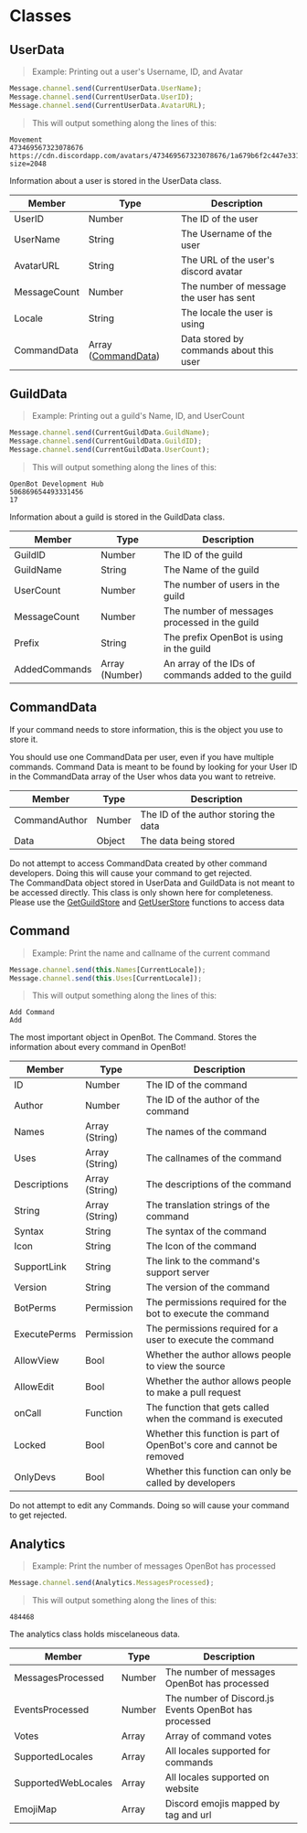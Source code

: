 # Classes

## UserData

> Example: Printing out a user's Username, ID, and Avatar

```javascript
Message.channel.send(CurrentUserData.UserName);
Message.channel.send(CurrentUserData.UserID);
Message.channel.send(CurrentUserData.AvatarURL);
```
> This will output something along the lines of this:

```output
Movement
473469567323078676
https://cdn.discordapp.com/avatars/473469567323078676/1a679b6f2c447e33133440f1421eb1d0.png?size=2048
```

Information about a user is stored in the UserData class.

Member | Type | Description
--------- | --------- | -----------
UserID | Number | The ID of the user
UserName | String | The Username of the user
AvatarURL | String | The URL of the user's discord avatar
MessageCount | Number | The number of message the user has sent
Locale | String | The locale the user is using
CommandData | Array (<a href="#commanddata">CommandData</a>) | Data stored by commands about this user

## GuildData

> Example: Printing out a guild's Name, ID, and UserCount

```javascript
Message.channel.send(CurrentGuildData.GuildName);
Message.channel.send(CurrentGuildData.GuildID);
Message.channel.send(CurrentGuildData.UserCount);
```

> This will output something along the lines of this:

```output
OpenBot Development Hub
506869654493331456
17
```

Information about a guild is stored in the GuildData class.

Member | Type | Description
--------- | --------- | -----------
GuildID | Number | The ID of the guild
GuildName | String | The Name of the guild
UserCount | Number | The number of users in the guild
MessageCount | Number | The number of messages processed in the guild
Prefix | String | The prefix OpenBot is using in the guild
AddedCommands | Array (Number) | An array of the IDs of commands added to the guild

## CommandData

If your command needs to store information, this is the object you use to store it.

You should use one CommandData per user, even if you have multiple commands. Command Data is meant to be found by looking for your User ID in the CommandData array of the User whos data you want to retreive.

Member | Type | Description
--------- | --------- | -----------
CommandAuthor | Number | The ID of the author storing the data
Data | Object | The data being stored

<aside class="warning">Do not attempt to access CommandData created by other command developers. Doing this will cause your command to get rejected.</aside>

<aside class="note"> The CommandData object stored in UserData and GuildData is not meant to be accessed directly. This class is only shown here for completeness. Please use the <a href="#getguildstore">GetGuildStore</a> and <a href="#getuserstore">GetUserStore</a> functions to access data</aside>

## Command

> Example: Print the name and callname of the current command

```javascript
Message.channel.send(this.Names[CurrentLocale]);
Message.channel.send(this.Uses[CurrentLocale]);
```

> This will output something along the lines of this:

```output
Add Command
Add
```

The most important object in OpenBot. The Command. Stores the information about every command in OpenBot!

Member | Type | Description
--------- | --------- | -----------
ID | Number | The ID of the command
Author | Number | The ID of the author of the command
Names | Array (String) | The names of the command
Uses | Array (String) | The callnames of the command
Descriptions | Array (String) | The descriptions of the command
String | Array (String) | The translation strings of the command
Syntax | String | The syntax of the command
Icon | String | The Icon of the command
SupportLink | String | The link to the command's support server
Version | String | The version of the command
BotPerms | Permission | The permissions required for the bot to execute the command
ExecutePerms | Permission | The permissions required for a user to execute the command
AllowView | Bool | Whether the author allows people to view the source
AllowEdit | Bool | Whether the author allows people to make a pull request
onCall | Function | The function that gets called when the command is executed
Locked | Bool | Whether this function is part of OpenBot's core and cannot be removed
OnlyDevs | Bool | Whether this function can only be called by developers

<aside class='warning'>Do not attempt to edit any Commands. Doing so will cause your command to get rejected.</aside>

## Analytics

> Example: Print the number of messages OpenBot has processed

```javascript
Message.channel.send(Analytics.MessagesProcessed);
```

> This will output something along the lines of this:
```output
484468
```

The analytics class holds miscelaneous data.

Member | Type | Description
--------- | --------- | -----------
MessagesProcessed | Number | The number of messages OpenBot has processed
EventsProcessed | Number | The number of Discord.js Events OpenBot has processed
Votes | Array | Array of command votes
SupportedLocales | Array | All locales supported for commands
SupportedWebLocales | Array | All locales supported on website
EmojiMap | Array | Discord emojis mapped by tag and url
